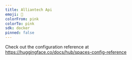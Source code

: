 ```yaml
---
title: Alliantech Api
emoji: 🐠
colorFrom: pink
colorTo: pink
sdk: docker
pinned: false
---
```


Check out the configuration reference at https://huggingface.co/docs/hub/spaces-config-reference
